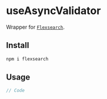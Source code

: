 # useAsyncValidator

Wrapper for [`Flexsearch`](https://github.com/nextapps-de/flexsearch).

## Install 

```bash
npm i flexsearch
```

## Usage

```ts
// Code
```